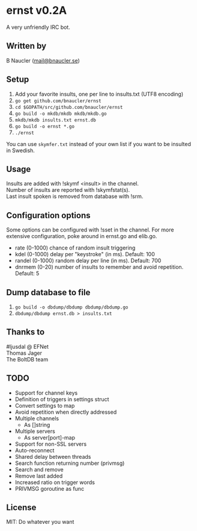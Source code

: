 # ernst v0.2A
A very unfriendly IRC bot.

## Written by
B Naucler (mail@bnaucler.se)

## Setup
1. Add your favorite insults, one per line to insults.txt (UTF8 encoding)
2. `go get github.com/bnaucler/ernst`
3. `cd $GOPATH/src/github.com/bnaucler/ernst`
4. `go build -o mkdb/mkdb mkdb/mkdb.go`
5. `mkdb/mkdb insults.txt ernst.db`
6. `go build -o ernst *.go`
7. `./ernst`

You can use `skymfer.txt` instead of your own list if you want to be insulted in Swedish.

## Usage
Insults are added with !skymf \<insult\> in the channel.  
Number of insults are reported with !skymfstat(s).  
Last insult spoken is removed from database with !srm.

## Configuration options
Some options can be configured with !sset in the channel. For more extensive configuration, poke around in ernst.go and elib.go.

* rate (0-1000) chance of random insult triggering
* kdel (0-1000) delay per "keystroke" (in ms). Default: 100
* randel (0-1000) random delay per line (in ms). Default: 700
* dnrmem (0-20) number of insults to remember and avoid repetition. Default: 5

## Dump database to file
1. `go build -o dbdump/dbdump dbdump/dbdump.go`  
2. `dbdump/dbdump ernst.db > insults.txt`

## Thanks to
\#ljusdal @ EFNet  
Thomas Jager  
The BoltDB team  

## TODO
* Support for channel keys
* Definition of triggers in settings struct
* Convert settings to map
* Avoid repetition when directly addressed
* Multiple channels
	- As []string
* Multiple servers
	- As server[port]-map
* Support for non-SSL servers
* Auto-reconnect
* Shared delay between threads
* Search function returning number (privmsg)
* Search and remove
* Remove last added
* Increased ratio on trigger words
* PRIVMSG goroutine as func

## License
MIT:
Do whatever you want
